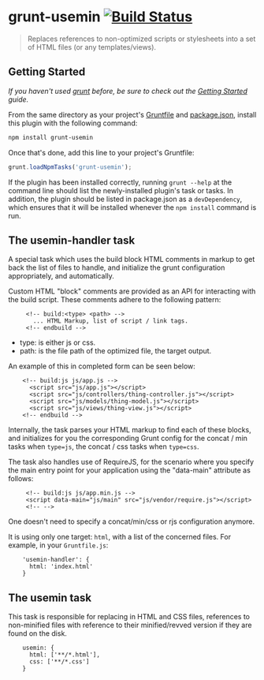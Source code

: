 # grunt-usemin [![Build Status](https://secure.travis-ci.org/yeoman/grunt-usemin.png?branch=master)](http://travis-ci.org/yeoman/grunt-usemin)

> Replaces references to non-optimized scripts or stylesheets into a set of HTML files (or any templates/views).

## Getting Started
_If you haven't used [grunt][] before, be sure to check out the [Getting Started][] guide._

From the same directory as your project's [Gruntfile][Getting Started] and [package.json][], install this plugin with the following command:

```bash
npm install grunt-usemin
```

Once that's done, add this line to your project's Gruntfile:

```js
grunt.loadNpmTasks('grunt-usemin');
```

If the plugin has been installed correctly, running `grunt --help` at the command line should list the newly-installed plugin's task or tasks. In addition, the plugin should be listed in package.json as a `devDependency`, which ensures that it will be installed whenever the `npm install` command is run.

[grunt]: http://gruntjs.com/
[Getting Started]: https://github.com/gruntjs/grunt/blob/devel/docs/getting_started.md
[package.json]: https://npmjs.org/doc/json.html

## The usemin-handler task

A special task which uses the build block HTML comments in markup to get back the list of files to handle, and initialize the grunt configuration appropriately, and automatically.

Custom HTML "block" comments are provided as an API for interacting with the build script. These comments adhere to the following pattern:

```
     <!-- build:<type> <path> -->
       ... HTML Markup, list of script / link tags.
     <!-- endbuild -->
```

 - type: is either js or css.
 - path: is the file path of the optimized file, the target output.

 An example of this in completed form can be seen below:

```
    <!-- build:js js/app.js -->
      <script src="js/app.js"></script>
      <script src="js/controllers/thing-controller.js"></script>
      <script src="js/models/thing-model.js"></script>
      <script src="js/views/thing-view.js"></script>
    <!-- endbuild -->
```

 Internally, the task parses your HTML markup to find each of these blocks, and initializes for you the corresponding Grunt config for the concat / min tasks
 when `type=js`, the concat / css tasks when `type=css`.

 The task also handles use of RequireJS, for the scenario where you specify the main entry point for your application using the "data-main" attribute
 as follows:

```
     <!-- build:js js/app.min.js -->
     <script data-main="js/main" src="js/vendor/require.js"></script>
     <!-- -->
```

One doesn't need to specify a concat/min/css or rjs configuration anymore.

It is using only one target: `html`, with a list of the concerned files. For example, in your `Gruntfile.js`:

```
    'usemin-handler': {
      html: 'index.html'
    }
```

## The usemin task

This task is responsible for replacing in HTML and CSS files, references to non-minified files with reference to their minified/revved version if they are found on the disk.

```
    usemin: {
      html: ['**/*.html'],
      css: ['**/*.css']
    }
```





